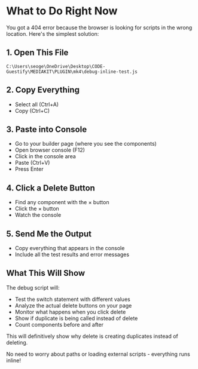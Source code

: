 # What to Do Right Now

You got a 404 error because the browser is looking for scripts in the wrong location. Here's the simplest solution:

## 1. Open This File
```
C:\Users\seoge\OneDrive\Desktop\CODE-Guestify\MEDIAKIT\PLUGIN\mk4\debug-inline-test.js
```

## 2. Copy Everything
- Select all (Ctrl+A)
- Copy (Ctrl+C)

## 3. Paste into Console
- Go to your builder page (where you see the components)
- Open browser console (F12)
- Click in the console area
- Paste (Ctrl+V)
- Press Enter

## 4. Click a Delete Button
- Find any component with the × button
- Click the × button
- Watch the console

## 5. Send Me the Output
- Copy everything that appears in the console
- Include all the test results and error messages

## What This Will Show

The debug script will:
- Test the switch statement with different values
- Analyze the actual delete buttons on your page
- Monitor what happens when you click delete
- Show if duplicate is being called instead of delete
- Count components before and after

This will definitively show why delete is creating duplicates instead of deleting.

No need to worry about paths or loading external scripts - everything runs inline!
